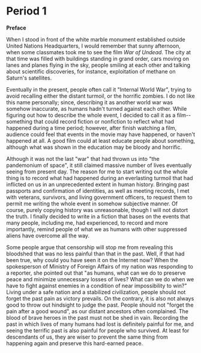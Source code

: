 # Period 1

**Preface**

When I stood in front of the white marble monument established outside United Nations Headquarters, I would remember that sunny afternoon, when some classmates took me to see the film *War of Undead*. The city at that time was filled with buildings standing in grand order, cars moving on lanes and planes flying in the sky, people smiling at each other and talking about scientific discoveries, for instance, exploitation of methane on Saturn's satellites.

Eventually in the present, people often call it "Internal World War", trying to avoid recalling either the distant turmoil, or the horrific zombies. I do not like this name personally; since, describing it as another world war was somehow inaccurate, as humans hadn't turned against each other. While figuring out how to describe the whole event, I decided to call it as a film--something that could record fiction or nonfiction to reflect what had happened during a time period; however, after finish watching a film, audience could feel that events in the movie may have happened, or haven't happened at all. A good film could at least educate people about something, although what was shown in the education may be bloody and horrific.

Although it was not the last "war" that had thrown us into "the pandemonium of space", it still claimed massive number of lives eventually seeing from present day. The reason for me to start writing out the whole thing is to record what had happened during an everlasting turmoil that had inflicted on us in an unprecedented extent in human history. Bringing past passports and confirmation of identities, as well as meeting records, I met with veterans, survivors, and living government officers, to request them to permit me writing the whole event in somehow subjective manner. Of course, purely copying history was unreasonable, though I will not distort the truth. I finally decided to write in a fiction that bases on the events that many people, including me, had experienced, to record and more importantly, remind people of what we as humans with other suppressed aliens have overcome all the way.

Some people argue that censorship will stop me from revealing this bloodshed that was no less painful than that in the past. Well, if that had been true, why could you have seen it on the Internet now? When the spokesperson of Ministry of Foreign Affairs of my nation was responding to a reporter, she pointed out that "as humans, what can we do to preserve peace and minimize unnecessary losses of lives? What can we do when we have to fight against enemies in a condition of near impossibility to win?" Living under a safe nation and a stabilized civilization, people should not forget the past pain as victory prevails. On the contrary, it is also not always good to throw out hindsight to judge the past. People should not "forget the pain after a good wound", as our distant ancestors often complained. The blood of brave heroes in the past must not be shed in vain. Recording the past in which lives of many humans had lost is definitely painful for me, and seeing the terrific past is also painful for people who survived. At least for descendants of us, they are wiser to prevent the same thing from happening again and preserve this hard-earned peace.